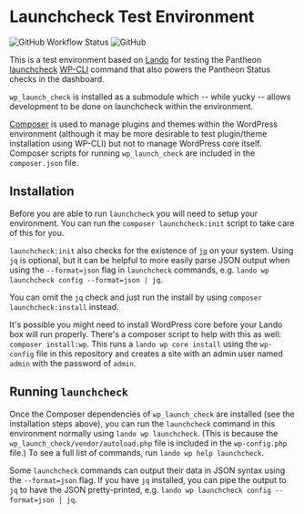 # Launchcheck Test Environment

![GitHub Workflow Status](https://img.shields.io/github/actions/workflow/status/jazzsequence/launchcheck/test.yml) ![GitHub](https://img.shields.io/github/license/jazzsequence/launchcheck)

This is a test environment based on [Lando](https://docs.lando.dev/) for testing the Pantheon [launchcheck](https://github.com/pantheon-systems/wp_launch_check) [WP-CLI](https://wp-cli.org) command that also powers the Pantheon Status checks in the dashboard.

`wp_launch_check` is installed as a submodule which -- while yucky -- allows development to be done on launchcheck within the environment.

[Composer](https://getcomposer.org) is used to manage plugins and themes within the WordPress environment (although it may be more desirable to test plugin/theme installation using WP-CLI) but not to manage WordPress core itself. Composer scripts for running `wp_launch_check` are included in the `composer.json` file.

## Installation
Before you are able to run `launchcheck` you will need to setup your environment. You can run the `composer launchcheck:init` script to take care of this for you.

`launchcheck:init` also checks for the existence of [`jq`](https://stedolan.github.io/jq/) on your system. Using `jq` is optional, but it can be helpful to more easily parse JSON output when using the `--format=json` flag in `launchcheck` commands, e.g. `lando wp launchcheck config --format=json | jq`.

You can omit the `jq` check and just run the install by using `composer launchcheck:install` instead.

It's possible you might need to install WordPress core before your Lando box will run properly. There's a composer script to help with this as well: `composer install:wp`. This runs a `lando wp core install` using the `wp-config` file in this repository and creates a site with an admin user named `admin` with the password of `admin`.

## Running `launchcheck`
Once the Composer dependencies of `wp_launch_check` are installed (see the installation steps above), you can run the `launchcheck` command in this environment normally using `lando wp launchcheck`. (This is because the `wp_launch_check/vendor/autoload.php` file is included in the `wp-config.php` file.) To see a full list of commands, run `lando wp help launchcheck`.

Some `launchcheck` commands can output their data in JSON syntax using the `--format=json` flag. If you have `jq` installed, you can pipe the output to `jq` to have the JSON pretty-printed, e.g. `lando wp launchcheck config --format=json | jq`.
